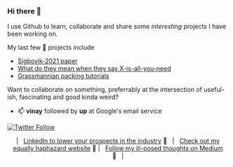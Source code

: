 ### Hi there 👋

I use Github to learn, collaborate and share some *interesting* projects I have been working on.

My last few 🐐 projects include
- [Sigbovik-2021 paper](https://github.com/vinayprabhu/Revenge_of_the_pith_Sigbovik2021)
- [What do they mean when they say X-is-all-you-need](https://github.com/vinayprabhu/X-is-all-you-need)
- [Grassmannian packing tutorials](https://github.com/vinayprabhu/Grassmannian_tutorials)


Want to collaborate on something, preferrably at the intersection of useful-ish, fascinating and good kinda weird?
- 📫 **vinay** followed by **up** at Google's email service


[![Twitter Follow](https://img.shields.io/twitter/follow/vinayprabhu?label=Follow&style=social)](https://twitter.com/vinayprabhu)

<div align="middle">
 
|&nbsp;&nbsp;&nbsp;[LinkedIn to lower your prospects in the industry][LinkedIn] :necktie:&nbsp;&nbsp;&nbsp;|&nbsp;&nbsp;&nbsp;[Check out my equally haphazard website][Website] :link:  |&nbsp;&nbsp;&nbsp;[Follow my ill-posed thoughts on Medium][Medium] 📝&nbsp;&nbsp;&nbsp;|

</div>

<!--
Quick Link 
-->

[Twitter]:https://twitter.com/vinayprabhu
[LinkedIn]:https://www.linkedin.com/in/vinay-prabhu-84619785/
[GitHub]:https://github.com/vinayprabhu
[Website]:https://www.vinayprabhu.com/
[Medium]:https://vinayprabhu.medium.com/

